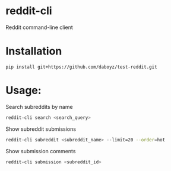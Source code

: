 # reddit-cli
Reddit command-line client

# Installation
```pip install git+https://github.com/daboyz/test-reddit.git```

# Usage:

Search subreddits by name
```bash
reddit-cli search <search_query>
```

Show subreddit submissions
```bash
reddit-cli subreddit <subreddit_name> --limit=20 --order=hot
```

Show submission comments
```bash
reddit-cli submission <subreddit_id>
```
